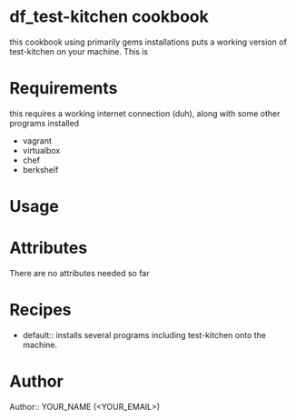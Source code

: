 # df_test-kitchen cookbook
this cookbook using primarily gems installations puts a working version of test-kitchen on your machine. This is
# Requirements
this requires a working internet connection (duh), along with some other programs installed

* vagrant
* virtualbox
* chef
* berkshelf

# Usage

# Attributes
There are no attributes needed so far

# Recipes
* default:: installs several programs including test-kitchen onto the machine.
# Author

Author:: YOUR_NAME (<YOUR_EMAIL>)
